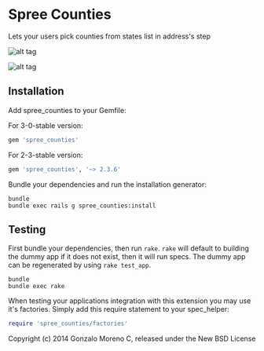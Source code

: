 Spree Counties
=============

Lets your users pick counties from states list in address's step

![alt tag](https://raw.githubusercontent.com/ronzalo/spree_counties/master/lib/generators/spree_counties/install/templates/1.png)

![alt tag](https://raw.githubusercontent.com/ronzalo/spree_counties/master/lib/generators/spree_counties/install/templates/2.png)

Installation
------------

Add spree_counties to your Gemfile:

For 3-0-stable version:
```ruby
gem 'spree_counties'
```

For 2-3-stable version:
```ruby
gem 'spree_counties', '~> 2.3.6'
```

Bundle your dependencies and run the installation generator:

```shell
bundle
bundle exec rails g spree_counties:install
```

Testing
-------

First bundle your dependencies, then run `rake`. `rake` will default to building the dummy app if it does not exist, then it will run specs. The dummy app can be regenerated by using `rake test_app`.

```shell
bundle
bundle exec rake
```

When testing your applications integration with this extension you may use it's factories.
Simply add this require statement to your spec_helper:

```ruby
require 'spree_counties/factories'
```

Copyright (c) 2014 Gonzalo Moreno C, released under the New BSD License

